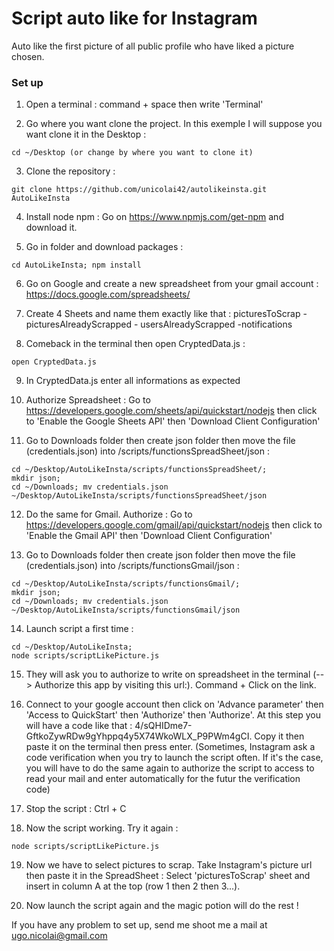 # Script auto like for Instagram

Auto like the first picture of all public profile who have liked a picture chosen.

### Set up

1. Open a terminal : command + space then write 'Terminal'

2. Go where you want clone the project. In this exemple I will suppose you want clone it in the Desktop :
```
cd ~/Desktop (or change by where you want to clone it)
```

3. Clone the repository :
```
git clone https://github.com/unicolai42/autolikeinsta.git AutoLikeInsta
```

4. Install node npm : Go on https://www.npmjs.com/get-npm and download it.

5. Go in folder and download packages :
```
cd AutoLikeInsta; npm install
```

6. Go on Google and create a new spreadsheet from your gmail account : https://docs.google.com/spreadsheets/

7. Create 4 Sheets and name them exactly like that : picturesToScrap - picturesAlreadyScrapped - usersAlreadyScrapped -notifications

8. Comeback in the terminal then open CryptedData.js :
```
open CryptedData.js
```

9. In CryptedData.js enter all informations as expected

10. Authorize Spreadsheet : Go to https://developers.google.com/sheets/api/quickstart/nodejs then click to 'Enable the Google Sheets API' then 'Download Client Configuration'

11. Go to Downloads folder then create json folder then move the file (credentials.json) into /scripts/functionsSpreadSheet/json :
```
cd ~/Desktop/AutoLikeInsta/scripts/functionsSpreadSheet/;
mkdir json;
cd ~/Downloads; mv credentials.json ~/Desktop/AutoLikeInsta/scripts/functionsSpreadSheet/json
```

12. Do the same for Gmail. Authorize : Go to https://developers.google.com/gmail/api/quickstart/nodejs then click to 'Enable the Gmail API' then 'Download Client Configuration'

13. Go to Downloads folder then create json folder then move the file (credentials.json) into /scripts/functionsGmail/json :
```
cd ~/Desktop/AutoLikeInsta/scripts/functionsGmail/;
mkdir json;
cd ~/Downloads; mv credentials.json ~/Desktop/AutoLikeInsta/scripts/functionsGmail/json
```

14. Launch script a first time :
```
cd ~/Desktop/AutoLikeInsta;
node scripts/scriptLikePicture.js
```

15. They will ask you to authorize to write on spreadsheet in the terminal (--> Authorize this app by visiting this url:). Command + Click on the link.

16. Connect to your google account then click on 'Advance parameter' then 'Access to QuickStart' then 'Authorize' then 'Authorize'. At this step you will have a code like that : 4/sQHIDme7-GftkoZywRDw9gYhppq4y5X74WkoWLX_P9PWm4gCI. Copy it then paste it on the terminal then press enter.
(Sometimes, Instagram ask a code verification when you try to launch the script often. If it's the case, you will have to do the same again to authorize the script to access to read your mail and enter automatically for the futur the verification code)

17. Stop the script : Ctrl + C

18. Now the script working. Try it again :
```
node scripts/scriptLikePicture.js
```

19. Now we have to select pictures to scrap. Take Instagram's picture url then paste it in the SpreadSheet : Select 'picturesToScrap' sheet and insert in column A at the top (row 1 then 2 then 3...).

20. Now launch the script again and the magic potion will do the rest !

If you have any problem to set up, send me shoot me a mail at ugo.nicolai@gmail.com
